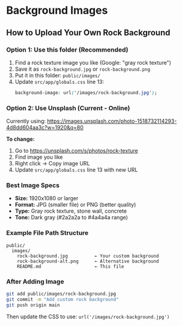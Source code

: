 # Background Images

## How to Upload Your Own Rock Background

### Option 1: Use this folder (Recommended)

1. Find a rock texture image you like (Google: "gray rock texture")
2. Save it as `rock-background.jpg` or `rock-background.png`
3. Put it in this folder: `public/images/`
4. Update `src/app/globals.css` line 13:
   ```css
   background-image: url('/images/rock-background.jpg');
   ```

### Option 2: Use Unsplash (Current - Online)

Currently using: https://images.unsplash.com/photo-1518732114293-4d8dd604aa3c?w=1920&q=80

**To change:**
1. Go to https://unsplash.com/s/photos/rock-texture
2. Find image you like
3. Right click → Copy image URL
4. Update `src/app/globals.css` line 13 with new URL

### Best Image Specs

- **Size:** 1920x1080 or larger
- **Format:** JPG (smaller file) or PNG (better quality)
- **Type:** Gray rock texture, stone wall, concrete
- **Tone:** Dark gray (#2a2a2a to #4a4a4a range)

### Example File Path Structure

```
public/
  images/
    rock-background.jpg          ← Your custom background
    rock-background-alt.png      ← Alternative background
    README.md                    ← This file
```

### After Adding Image

```bash
git add public/images/rock-background.jpg
git commit -m "Add custom rock background"
git push origin main
```

Then update the CSS to use: `url('/images/rock-background.jpg')`
